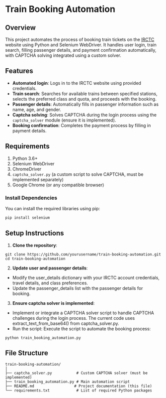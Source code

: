 # Train Booking Automation

## Overview
This project automates the process of booking train tickets on the [IRCTC](https://www.irctc.co.in/nget/train-search) website using Python and Selenium WebDriver. It handles user login, train search, filling passenger details, and payment confirmation automatically, with CAPTCHA solving integrated using a custom solver.

## Features
- **Automated login**: Logs in to the IRCTC website using provided credentials.
- **Train search**: Searches for available trains between specified stations, selects the preferred class and quota, and proceeds with the booking.
- **Passenger details**: Automatically fills in passenger information such as name, age, and gender.
- **Captcha solving**: Solves CAPTCHA during the login process using the `captcha_solver` module (ensure it is implemented).
- **Booking confirmation**: Completes the payment process by filling in payment details.

## Requirements
1. Python 3.6+
2. Selenium WebDriver
3. ChromeDriver
4. `captcha_solver.py` (a custom script to solve CAPTCHA, must be implemented separately)
5. Google Chrome (or any compatible browser)

### Install Dependencies
You can install the required libraries using pip:

```bash
pip install selenium 
```
## Setup Instructions
1. **Clone the repository**:
```
git clone https://github.com/yourusername/train-booking-automation.git
cd train-booking-automation
```
2. **Update user and passenger details**:

- Modify the user_details dictionary with your IRCTC account credentials, travel details, and class preferences.
- Update the passenger_details list with the passenger details for booking.

3. **Ensure captcha solver is implemented**:

- Implement or integrate a CAPTCHA solver script to handle CAPTCHA challenges during the login process. The current code uses extract_text_from_base64() from captcha_solver.py.
- Run the script: Execute the script to automate the booking process:
```
python train_booking_automation.py
```
## File Structure
```
train-booking-automation/
│
├── captcha_solver.py           # Custom CAPTCHA solver (must be implemented)
├── train_booking_automation.py # Main automation script
├── README.md                  # Project documentation (this file)
└── requirements.txt            # List of required Python packages
```
